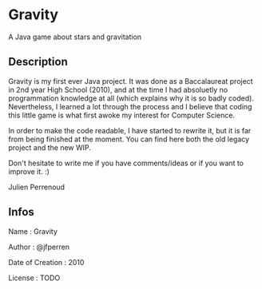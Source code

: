 # Gravity

A Java game about stars and gravitation

## Description

Gravity is my first ever Java project. It was done as a Baccalaureat project in 2nd year High School (2010), and at the time I had absoluetly no programmation knowledge at all (which explains why it is so badly coded). Nevertheless, I learned a lot through the process and I believe that coding this little game is what first awoke my interest for Computer Science.

In order to make the code readable, I have started to rewrite it, but it is far from being finished at the moment. You can find here both the old legacy project and the new WIP.

Don't hesitate to write me if you have comments/ideas or if you want to improve it. :)

Julien Perrenoud

## Infos

Name : Gravity

Author : @jfperren

Date of Creation : 2010

License : TODO

